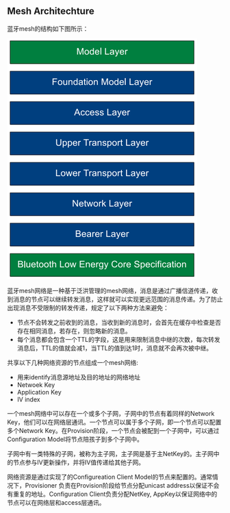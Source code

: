 ## Mesh Architechture

蓝牙mesh的结构如下图所示：

![](pic/layer_of_mseh.png) 

蓝牙mesh网络是一种基于泛洪管理的mesh网络，消息是通过广播信道传递，收到消息的节点可以继续转发消息，这样就可以实现更远范围的消息传递。为了防止出现消息不受限制的转发传递，规定了以下两种方法来避免：

+ 节点不会转发之前收到的消息，当收到新的消息时，会首先在缓存中检查是否存在相同消息，若存在，则忽略新的消息。
+ 每个消息都会包含一个TTL的字段，这是用来限制消息中继的次数，每次转发消息后，TTL的值就会减1，当TTL的值到达1时，消息就不会再次被中继。

 
 共享以下几种网络资源的节点组成一个mesh网络:
 
 + 用来identify消息源地址及目的地址的网络地址
 + Netwoek Key
 + Application Key
 + IV index
 
 一个mesh网络中可以存在一个或多个子网，子网中的节点有着同样的Network Key，他们可以在网络层通讯。一个节点可以属于多个子网，即一个节点可以配置多个Network Key。在Provision阶段，一个节点会被配到一个子网中，可以通过Configuration Model将节点陪孩子到多个子网中。
 
 子网中有一类特殊的子网，被称为主子网，主子网是基于主NetKey的。主子网中的节点参与IV更新操作，并将IV值传递给其他子网。
 
 网络资源是通过实现了的Configureation Client Model的节点来配置的。通常情况下，Provisioner 负责在Provision阶段给节点分配unicast address以保证不会有重复的地址。Configuration Client负责分配NetKey, AppKey以保证网络中的节点可以在网络层和access层通讯。
 
 
